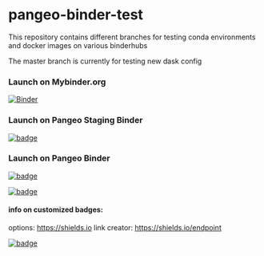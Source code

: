 # pangeo-binder-test

This repository contains different branches for testing conda environments and docker images on various binderhubs

The master branch is currently for testing new dask config


### Launch on Mybinder.org
[![Binder](https://mybinder.org/badge_logo.svg)](https://mybinder.org/v2/gh/scottyhq/pangeo-binder-test/master?urlpath=lab)


### Launch on Pangeo Staging Binder

[![badge](https://img.shields.io/static/v1.svg?logo=Jupyter&label=Pangeo+Binder&message=GCE+us-central1&color=red)](https://staging.binder.pangeo.io/v2/gh/scottyhq/pangeo-binder-test/master?urlpath=lab)


### Launch on Pangeo Binder

[![badge](https://img.shields.io/static/v1.svg?logo=Jupyter&label=Pangeo+Binder&message=GCE+us-central1&color=blue)](https://binder.pangeo.io/v2/gh/scottyhq/pangeo-binder-test/master?urlpath=lab)

[![badge](https://img.shields.io/static/v1.svg?logo=Jupyter&label=Pangeo+Binder&message=AWS+us-west-2&color=orange)](https://aws-uswest2-binder.pangeo.io/v2/gh/scottyhq/pangeo-binder-test/master?urlpath=lab)


#### info on customized badges:

options: https://shields.io
link creator: https://shields.io/endpoint

[![badge](https://img.shields.io/static/v1.svg?label=Project&message=Jupyter&logo=Jupyter)](https://jupyter.org)

